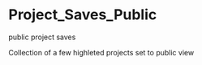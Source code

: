 # Project_Saves_Public
public project saves


Collection of a few highleted projects set to public view
